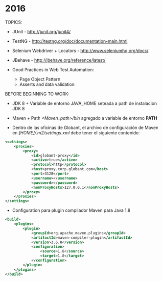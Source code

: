 # 2016

TOPICS:

* JUnit - http://junit.org/junit4/

* TestNG - http://testng.org/doc/documentation-main.html

* Selenium Webdriver + Locators - http://www.seleniumhq.org/docs/

* JBehave - http://jbehave.org/reference/latest/

* Good Practices in Web Test Automation:

    * Page Object Pattern 
    * Asserts and data validation

BEFORE BEGINNING TO WORK:

* JDK 8 + Variable de entorno JAVA_HOME seteada a path de instalacion JDK 8

* Maven + Path _<Maven_path>/bin_ agregado a variable de entorno **PATH**

* Dentro de las oficinas de Globant, el archivo de configuración de Maven en _[HOME]/.m2/settings.xml_ debe tener el siguiente contenido:

```xml
<settings>
    <proxies>
        <proxy>
            <id>globant-proxy</id>
            <active>true</active>
            <protocol>http</protocol>
            <host>proxy.corp.globant.com</host>
            <port>3128</port>
            <username></username>
            <password></password>
            <nonProxyHosts>127.0.0.1</nonProxyHosts>
        </proxy>
    </proxies>
</settings>
```

* Configuration para plugin compilador Maven para Java 1.8
```xml
<build>
    <plugins>
        <plugin>
            <groupId>org.apache.maven.plugins</groupId>
            <artifactId>maven-compiler-plugin</artifactId>
            <version>3.6.0</version>
            <configuration>
                <source>1.8</source>
                <target>1.8</target>
            </configuration>
        </plugin>
    </plugins>
</build>
```
